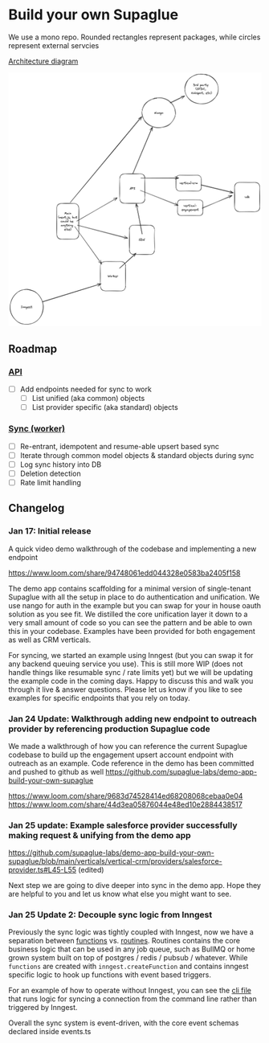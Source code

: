 # Build your own Supaglue

We use a mono repo. Rounded rectangles represent packages, while circles represent external servcies

[Architecture diagram](https://excalidraw.com/#json=5DResE9Kv68kPiyig_-K_,hieAlBHX-7njUkD3sS7Bbg)

![architecture.png](./architecture.png)

## Roadmap

### [API](./packages/api/)

- [ ] Add endpoints needed for sync to work
  - [ ] List unified (aka common) objects
  - [ ] List provider specific (aka standard) objects

### [Sync (worker)](./packages/worker/)

- [ ] Re-entrant, idempotent and resume-able upsert based sync
- [ ] Iterate through common model objects & standard objects during sync
- [ ] Log sync history into DB
- [ ] Deletion detection
- [ ] Rate limit handling

## Changelog

### Jan 17: Initial release
A quick video demo walkthrough of the codebase and implementing a new endpoint 

https://www.loom.com/share/94748061edd044328e0583ba2405f158

The demo app contains scaffolding for a minimal version of single-tenant Supaglue with all the setup in place to do authentication and unification. 
We use nango for auth in the example but you can swap for your in house oauth solution as you see fit. We distilled the core unification layer it down to a very small amount of code so you can see the pattern and be able to own this in your codebase. Examples have been provided for both engagement as well as CRM verticals.

For syncing, we started an example using Inngest (but you can swap it for any backend queuing service you use). This is still more WIP (does not handle things like resumable sync / rate limits yet) but we will be updating the example code in the coming days.
Happy to discuss this and walk you through it live & answer questions. Please let us know if you like to see examples for specific endpoints that you rely on today.

### Jan 24 Update: Walkthrough adding new endpoint to outreach provider by referencing production Supaglue code

We made a walkthrough of how you can reference the current Supaglue codebase to build up the engagement upsert account endpoint with outreach as an example. Code reference in the demo has been committed and pushed to github as well https://github.com/supaglue-labs/demo-app-build-your-own-supaglue 

https://www.loom.com/share/9683d74528414ed68208068cebaa0e04
https://www.loom.com/share/44d3ea05876044e48ed10e2884438517

### Jan 25 update: Example salesforce provider successfully making request & unifying from the demo app

https://github.com/supaglue-labs/demo-app-build-your-own-supaglue/blob/main/verticals/vertical-crm/providers/salesforce-provider.ts#L45-L55 (edited)

Next step we are going to dive deeper into sync in the demo app. Hope they are helpful to you and let us know what else you might want to see. 

### Jan 25 Update 2: Decouple sync logic from Inngest

Previously the sync logic was tightly coupled with Inngest, now we have a separation between [functions](./packages/worker/inngest/functions.ts) vs. [routines](./packages/worker/routines.ts). Routines contains the core business logic that can be used in any job queue, such as BullMQ or home grown system built on top of postgres / redis / pubsub / whatever. While `functions` are created with `inngest.createFunction` and contains inngest specific logic to hook up functions with event based triggers. 

For an example of how to operate without Inngest, you can see the [cli file](./packages/worker/cli.ts) that runs logic for syncing a connection from the command line rather than triggered by Inngest. 

Overall the sync system is event-driven, with the core event schemas declared inside events.ts